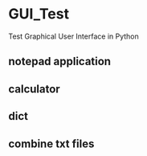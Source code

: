 # GUI_Test
Test Graphical User Interface in Python


## notepad application
## calculator
## dict
## combine txt files
